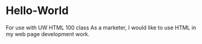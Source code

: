 # Hello-World
For use with UW HTML 100 class
As a marketer, I would like to use HTML in my web page development work.
